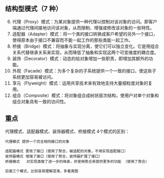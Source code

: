 ## 结构型模式（7 种）
6. 代理（Proxy）模式：为某对象提供一种代理以控制对该对象的访问。即客户端通过代理间接地访问该对象，从而限制、增强或修改该对象的一些特性。
7. 适配器（Adapter）模式：将一个类的接口转换成客户希望的另外一个接口，使得原本由于接口不兼容而不能一起工作的那些类能一起工作。
8. 桥接（Bridge）模式：将抽象与实现分离，使它们可以独立变化。它是用组合关系代替继承关系来实现，从而降低了抽象和实现这两个可变维度的耦合度。
9. 装饰（Decorator）模式：动态的给对象增加一些职责，即增加其额外的功能。
10. 外观（Facade）模式：为多个复杂的子系统提供一个一致的接口，使这些子系统更加容易被访问。
11. 享元（Flyweight）模式：运用共享技术来有效地支持大量细粒度对象的复用。
12. 组合（Composite）模式：将对象组合成树状层次结构，使用户对单个对象和组合对象具有一致的访问性。


## 重点
代理模式、适配器模式、装饰器模式、桥接模式  4个模式的区别：

    代理模式 提供一个完全相同接口的对象
    
    适配器模式 更改了接口（使用了聚合，被适配的对象，不用实现适配接口）
    装饰器模式 增强了接口（使用了聚合，装饰器扩展了接口）
    桥接模式   对实现类做了进一步的继承，并使用聚合来提供更多的功能 （使用了聚合）
    
    后面三个模式，比较容易理解混淆，多看类图
    
    
